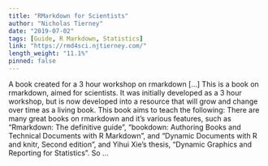 ```yaml
---
title: "RMarkdown for Scientists"
author: "Nicholas Tierney"
date: "2019-07-02"
tags: [Guide, R Markdown, Statistics]
link: "https://rmd4sci.njtierney.com/"
length_weight: "11.1%"
pinned: false
---
```


A book created for a 3 hour workshop on rmarkdown [...] This is a book on rmarkdown, aimed for scientists. It was initially developed as a 3 hour workshop, but is now developed into a resource that will grow and change over time as a living book. This book aims to teach the following: There are many great books on rmarkdown and it’s various features, such as “Rmarkdown: The definitive guide”, “bookdown: Authoring Books and Technical Documents with R Markdown”, and “Dynamic Documents with R and knitr, Second edition”, and Yihui Xie’s thesis, “Dynamic Graphics and Reporting for Statistics”. So ...
